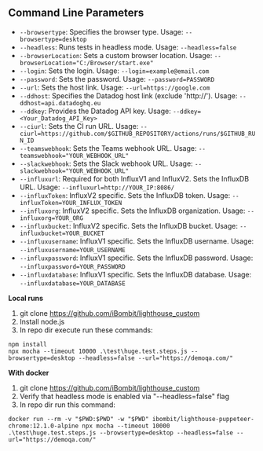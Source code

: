 ## Command Line Parameters
- `--browsertype`: Specifies the browser type. Usage: `--browsertype=desktop`
- `--headless`: Runs tests in headless mode. Usage: `--headless=false`
- `--browserLocation`: Sets a custom browser location. Usage: `--browserLocation="C:/Browser/start.exe"`
- `--login`: Sets the login. Usage: `--login=example@email.com`
- `--password`: Sets the password. Usage: `--password=PASSWORD`
- `--url`: Sets the host link. Usage: `--url=https://google.com`
- `--ddhost`: Specifies the Datadog host link (exclude 'http://'). Usage: `--ddhost=api.datadoghq.eu`
- `--ddkey`: Provides the Datadog API key. Usage: `--ddkey=<Your_Datadog_API_Key>`
- `--ciurl`: Sets the CI run URL. Usage: `--ciurl=https://github.com/$GITHUB_REPOSITORY/actions/runs/$GITHUB_RUN_ID`
- `--teamswebhook`: Sets the Teams webhook URL. Usage: `--teamswebhook="YOUR_WEBHOOK_URL"`
- `--slackwebhook`: Sets the Slack webhook URL. Usage: `--slackwebhook="YOUR_WEBHOOK_URL"`
- `--influxurl`: Required for both InfluxV1 and InfluxV2. Sets the InfluxDB URL. Usage: `--influxurl=http://YOUR_IP:8086/`
- `--influxToken`: InfluxV2 specific. Sets the InfluxDB token. Usage: `--influxToken=YOUR_INFLUX_TOKEN`
- `--influxorg`: InfluxV2 specific. Sets the InfluxDB organization. Usage: `--influxorg=YOUR_ORG`
- `--influxbucket`: InfluxV2 specific. Sets the InfluxDB bucket. Usage: `--influxbucket=YOUR_BUCKET`
- `--influxusername`: InfluxV1 specific. Sets the InfluxDB username. Usage: `--influxusername=YOUR_USERNAME`
- `--influxpassword`: InfluxV1 specific. Sets the InfluxDB password. Usage: `--influxpassword=YOUR_PASSWORD`
- `--influxdatabase`: InfluxV1 specific. Sets the InfluxDB database. Usage: `--influxdatabase=YOUR_DATABASE`

**Local runs**
1. git clone https://github.com/iBombit/lighthouse_custom
2. Install node.js
3. In repo dir execute run these commands:
```
npm install
npx mocha --timeout 10000 .\test\huge.test.steps.js --browsertype=desktop --headless=false --url="https://demoqa.com/"
```

**With docker**
1. git clone https://github.com/iBombit/lighthouse_custom
2. Verify that headless mode is enabled via "--headless=false" flag
3. In repo dir run this command:
```
docker run --rm -v "$PWD:$PWD" -w "$PWD" ibombit/lighthouse-puppeteer-chrome:12.1.0-alpine npx mocha --timeout 10000 .\test\huge.test.steps.js --browsertype=desktop --headless=false --url="https://demoqa.com/"
```
